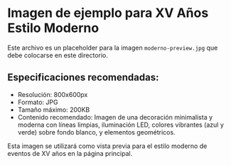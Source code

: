 # Imagen de ejemplo para XV Años Estilo Moderno

Este archivo es un placeholder para la imagen `moderno-preview.jpg` que debe colocarse en este directorio.

## Especificaciones recomendadas:

- Resolución: 800x600px
- Formato: JPG
- Tamaño máximo: 200KB
- Contenido recomendado: Imagen de una decoración minimalista y moderna con líneas limpias, iluminación LED, colores vibrantes (azul y verde) sobre fondo blanco, y elementos geométricos.

Esta imagen se utilizará como vista previa para el estilo moderno de eventos de XV años en la página principal.
